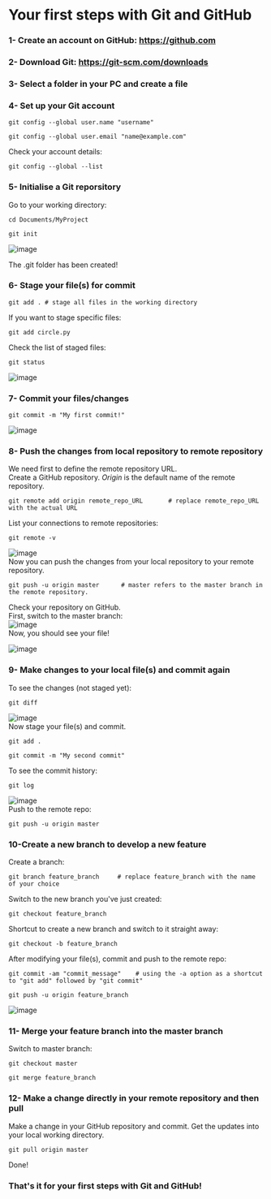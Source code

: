 # Your first steps with Git and GitHub


### 1- Create an account on GitHub: https://github.com <br>
### 2- Download Git: https://git-scm.com/downloads <br>
### 3- Select a folder in your PC and create a file <br>
### 4- Set up your Git account <br>
```
git config --global user.name "username"
```
```
git config --global user.email "name@example.com"
```
Check your account details:
```
git config --global --list
```
### 5- Initialise a Git reporsitory <br>
Go to your working directory:
```
cd Documents/MyProject
```
```
git init
```
![image](https://user-images.githubusercontent.com/83605634/117583224-e7f8f880-b0fd-11eb-83f1-65921037c324.png)

The .git folder has been created!
### 6- Stage your file(s) for commit
```
git add . # stage all files in the working directory
```
If you want to stage specific files:
```
git add circle.py
```
Check the list of staged files:
```
git status
```
![image](https://user-images.githubusercontent.com/83605634/117582988-b6336200-b0fc-11eb-87d9-4ffad9592c87.png)
### 7- Commit your files/changes
```
git commit -m "My first commit!"
```
![image](https://user-images.githubusercontent.com/83605634/117583519-7457eb00-b0ff-11eb-8f6a-bfe9d31b0b2e.png)
### 8- Push the changes from local repository to remote repository
We need first to define the remote repository URL.<br>
Create a GitHub repository.
<em>Origin</em> is the default name of the remote repository.
```
git remote add origin remote_repo_URL       # replace remote_repo_URL with the actual URL 
```
List your connections to remote repositories:
```
git remote -v
```
![image](https://user-images.githubusercontent.com/83605634/117583816-2e038b80-b101-11eb-9e02-df9d66ffb57c.png)
<br>
Now you can push the changes from your local repository to your remote repository.
```
git push -u origin master      # master refers to the master branch in the remote repository.
```
Check your repository on GitHub. <br>
First, switch to the master branch:<br>
![image](https://user-images.githubusercontent.com/83605634/117584310-1d084980-b104-11eb-909f-69c4eff62bbe.png) <br>
Now, you should see your file!

![image](https://user-images.githubusercontent.com/83605634/117584275-f0ecc880-b103-11eb-896b-dae7d2d7c4d5.png)

### 9- Make changes to your local file(s) and commit again
To see the changes (not staged yet):
```
git diff
```
![image](https://user-images.githubusercontent.com/83605634/117584627-f3502200-b105-11eb-9a53-b56798c9ca1a.png)
<br>
Now stage your file(s) and commit.
```
git add .
```
```
git commit -m "My second commit"
```
To see the commit history:
```
git log
```
![image](https://user-images.githubusercontent.com/83605634/117707274-48536d00-b1c6-11eb-8477-f36862572b1a.png)
<br>Push to the remote repo:
```
git push -u origin master
```
### 10-Create a new branch to develop a new feature
Create a branch:
```
git branch feature_branch     # replace feature_branch with the name of your choice
```
Switch to the new branch you've just created:
```
git checkout feature_branch
```
Shortcut to create a new branch and switch to it straight away:
```
git checkout -b feature_branch
```
After modifying your file(s), commit and push to the remote repo:
```
git commit -am "commit_message"    # using the -a option as a shortcut to "git add" followed by "git commit"
```
```
git push -u origin feature_branch
```
![image](https://user-images.githubusercontent.com/83605634/117712200-eac21f00-b1cb-11eb-9180-983753c1ef7f.png)

### 11- Merge your feature branch into the master branch
Switch to master branch:
```
git checkout master
```
```
git merge feature_branch
```

### 12- Make a change directly in your remote repository and then pull 
Make a change in your GitHub repository and commit.
Get the updates into your local working directory.
```
git pull origin master
```
Done!
### That's it for your first steps with Git and GitHub!
